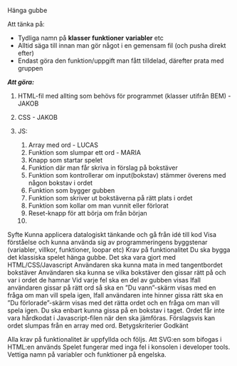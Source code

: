 Hänga gubbe

Att tänka på:
- Tydliga namn på **klasser** **funktioner** **variabler** etc
- Alltid säga till innan man gör något i en gemensam fil (och pusha direkt efter)
- Endast göra den funktion/uppgift man fått tilldelad, därefter prata med gruppen

***Att göra:***
1. HTML-fil med allting som behövs för programmet (klasser utifrån BEM) - JAKOB
    
2. CSS - JAKOB

3. JS:
    1. Array med ord - LUCAS
    2. Funktion som slumpar ett ord - MARIA
    3. Knapp som startar spelet
    4. Funktion där man får skriva in förslag på bokstäver
    5. Funktion som kontrollerar om input(bokstav) stämmer överens med någon bokstav i ordet
    6. Funktion som bygger  gubben
    7. Funktion som skriver ut bokstäverna på rätt plats i ordet
    8. Funktion som kollar om man vunnit eller förlorat
    9. Reset-knapp för att börja om från början
    10. 






Syfte
Kunna applicera datalogiskt tänkande och gå från idé till kod
Visa förståelse och kunna använda sig av programmeringens byggstenar (variabler, villkor, funktioner, loopar etc)
Krav på funktionalitet
Du ska bygga det klassiska spelet hänga gubbe.
Det ska vara gjort med HTML/CSS/Javascript
Användaren ska kunna mata in med tangentbordet bokstäver
Användaren ska kunna se vilka bokstäver den gissar rätt på och var i ordet de hamnar
Vid varje fel ska en del av gubben visas
Ifall användaren gissar på rätt ord så ska en ”Du vann”-skärm visas med en fråga om man vill spela igen,
Ifall användaren inte hinner gissa rätt ska en ”Du förlorade”-skärm visas med det rätta ordet och en fråga om man vill spela igen.
Du ska enbart kunna gissa på en bokstav i taget.
Ordet får inte vara hårdkodat i Javascript-filen när den ska jämföras. Förslagsvis kan ordet slumpas från en array med ord.
Betygskriterier
Godkänt

Alla krav på funktionalitet är uppfyllda och följs.
Att SVG:en som bifogas i HTML:en används
Spelet fungerar med inga fel i konsolen i developer tools.
Vettiga namn på variabler och funktioner på engelska.